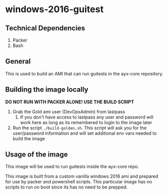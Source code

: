 # windows-2016-guitest

## Technical Dependencies
1. Packer
2. Bash

## General
This is used to build an AMI that can run guitests in the ayx-core repository.

## Building the image locally
**DO NOT RUN WITH PACKER ALONE! USE THE BUILD SCRIPT**
1. Grab the Gold ami user (DevOpsAdmin) from lastpass
    1. If you don't have access to lastpass any user and password will work 
    here as long as its remembered to login to the image later
2. Run the script `./build-golden.sh`. This script will ask you for the user/password
information and will set additional env vars needed to build the image

## Usage of the image
This image will be used to run guitests inside the ayx-core repo.

This image is built from a custom vanilla windows 2016 ami and prepared for use by packer
and powershell scripts. This particular image has no scripts to run on boot since
its has no need to be prepped. 
